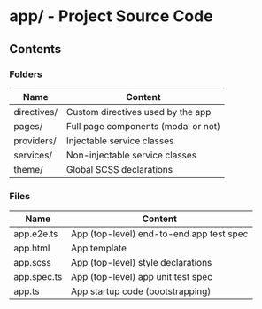 # app/ - Project Source Code

## Contents

### Folders

| Name        | Content                             |
|-------------|-------------------------------------|
| directives/ | Custom directives used by the app   |
| pages/      | Full page components (modal or not) |
| providers/  | Injectable service classes          |
| services/   | Non-injectable service classes      |
| theme/      | Global SCSS declarations            |

### Files

| Name            | Content                                  |
|-----------------|------------------------------------------|
| app.e2e.ts      | App (top-level) end-to-end app test spec |
| app.html        | App template                             |
| app.scss        | App (top-level) style declarations       |
| app.spec.ts     | App (top-level) app unit test spec       |
| app.ts          | App startup code (bootstrapping)         |
